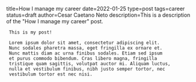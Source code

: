 title=How I manage my career
date=2022-01-25
type=post
tags=career
status=draft
author=Cesar Caetano Neto
description=This is a description of the "How I manage my career" post.
~~~~~~
 This is my post!

 Lorem ipsum dolor sit amet, consectetur adipiscing elit.
 Nunc sodales pharetra massa, eget fringilla ex ornare et.
 Nunc mattis diam ac urna finibus sodales. Etiam sed ipsum
 et purus commodo bibendum. Cras libero magna, fringilla
 tristique quam sagittis, volutpat auctor mi. Aliquam luctus,
 nulla et vestibulum finibus, nibh justo semper tortor, nec
 vestibulum tortor est nec nisi.